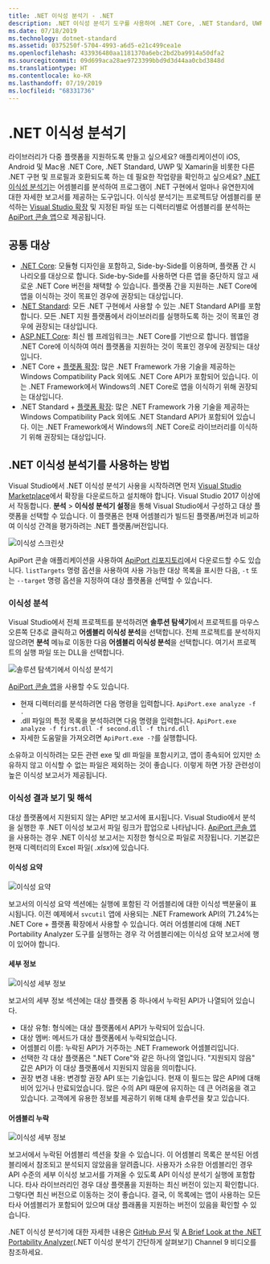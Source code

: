 ```yaml
---
title: .NET 이식성 분석기 - .NET
description: .NET 이식성 분석기 도구를 사용하여 .NET Core, .NET Standard, UWP 및 Xamarin을 비롯한 다양한 .NET 구현에서 코드가 얼마나 이식성이 있는지 평가하는 방법을 알아봅니다.
ms.date: 07/18/2019
ms.technology: dotnet-standard
ms.assetid: 0375250f-5704-4993-a6d5-e21c499cea1e
ms.openlocfilehash: 433936480aa1181370a6ebc2bd2ba9914a50dfa2
ms.sourcegitcommit: 09d699aca28ae9723399bbd9d3d44aa0cbd3848d
ms.translationtype: HT
ms.contentlocale: ko-KR
ms.lasthandoff: 07/19/2019
ms.locfileid: "68331736"
---
```

# <a name="the-net-portability-analyzer"></a>.NET 이식성 분석기

라이브러리가 다중 플랫폼을 지원하도록 만들고 싶으세요? 애플리케이션이 iOS, Android 및 Mac용 .NET Core, .NET Standard, UWP 및 Xamarin을 비롯한 다른 .NET 구현 및 프로필과 호환되도록 하는 데 필요한 작업량을 확인하고 싶으세요? [.NET 이식성 분석기](https://github.com/microsoft/dotnet-apiport)는 어셈블리를 분석하여 프로그램이 .NET 구현에서 얼마나 유연한지에 대한 자세한 보고서를 제공하는 도구입니다. 이식성 분석기는 프로젝트당 어셈블리를 분석하는 [Visual Studio 확장](https://marketplace.visualstudio.com/items?itemName=ConnieYau.NETPortabilityAnalyzer) 및 지정된 파일 또는 디렉터리별로 어셈블리를 분석하는 [ApiPort 콘솔 앱](https://aka.ms/apiportdownload)으로 제공됩니다.

## <a name="common-targets"></a>공통 대상

* [.NET Core](../../core/index.md): 모듈형 디자인을 포함하고, Side-by-Side를 이용하며, 플랫폼 간 시나리오를 대상으로 합니다. Side-by-Side를 사용하면 다른 앱을 중단하지 않고 새로운 .NET Core 버전을 채택할 수 있습니다. 플랫폼 간을 지원하는 .NET Core에 앱을 이식하는 것이 목표인 경우에 권장되는 대상입니다. 
* .[NET Standard](../../standard/net-standard.md): 모든 .NET 구현에서 사용할 수 있는 .NET Standard API를 포함합니다. 모든 .NET 지원 플랫폼에서 라이브러리를 실행하도록 하는 것이 목표인 경우에 권장되는 대상입니다.  
* [ASP.NET Core](/aspnet/core): 최신 웹 프레임워크는 .NET Core를 기반으로 합니다. 웹앱을 .NET Core에 이식하여 여러 플랫폼을 지원하는 것이 목표인 경우에 권장되는 대상입니다.
* .NET Core + [플랫폼 확장](../../core/porting/windows-compat-pack.md): 많은 .NET Framework 가용 기술을 제공하는 Windows Compatibility Pack 외에도 .NET Core API가 포함되어 있습니다. 이는 .NET Framework에서 Windows의 .NET Core로 앱을 이식하기 위해 권장되는 대상입니다.
* .NET Standard + [플랫폼 확장](../../core/porting/windows-compat-pack.md): 많은 .NET Framework 가용 기술을 제공하는 Windows Compatibility Pack 외에도 .NET Standard API가 포함되어 있습니다. 이는 .NET Framework에서 Windows의 .NET Core로 라이브러리를 이식하기 위해 권장되는 대상입니다.

## <a name="how-to-use-the-net-portability-analyzer"></a>.NET 이식성 분석기를 사용하는 방법

Visual Studio에서 .NET 이식성 분석기 사용을 시작하려면 먼저 [Visual Studio Marketplace](https://marketplace.visualstudio.com/items?itemName=ConnieYau.NETPortabilityAnalyzer)에서 확장을 다운로드하고 설치해야 합니다. Visual Studio 2017 이상에서 작동합니다. **분석** > **이식성 분석기 설정**을 통해 Visual Studio에서 구성하고 대상 플랫폼을 선택할 수 있습니다. 이 플랫폼은 현재 어셈블리가 빌드된 플랫폼/버전과 비교하여 이식성 간격을 평가하려는 .NET 플랫폼/버전입니다.

![이식성 스크린샷](./media/portability-analyzer/portability-screenshot.png)

ApiPort 콘솔 애플리케이션을 사용하여 [ApiPort 리포지토리](http://aka.ms/apiportdownload)에서 다운로드할 수도 있습니다. `listTargets` 명령 옵션을 사용하여 사용 가능한 대상 목록을 표시한 다음, `-t` 또는 `--target` 명령 옵션을 지정하여 대상 플랫폼을 선택할 수 있습니다. 

### <a name="analyze-portability"></a>이식성 분석
Visual Studio에서 전체 프로젝트를 분석하려면 **솔루션 탐색기**에서 프로젝트를 마우스 오른쪽 단추로 클릭하고 **어셈블리 이식성 분석**을 선택합니다. 전체 프로젝트를 분석하지 않으려면 **분석** 메뉴로 이동한 다음 **어셈블리 이식성 분석**을 선택합니다. 여기서 프로젝트의 실행 파일 또는 DLL을 선택합니다.

![솔루션 탐색기에서 이식성 분석기](./media/portability-analyzer/portability-solution-explorer.png)

[ApiPort 콘솔 앱](https://aka.ms/apiportdownload)을 사용할 수도 있습니다. 

* 현재 디렉터리를 분석하려면 다음 명령을 입력합니다. `ApiPort.exe analyze -f .`
* .dll 파일의 특정 목록을 분석하려면 다음 명령을 입력합니다. `ApiPort.exe analyze -f first.dll -f second.dll -f third.dll`
* 자세한 도움말을 가져오려면 `ApiPort.exe -?`를 실행합니다.

소유하고 이식하려는 모든 관련 exe 및 dll 파일을 포함시키고, 앱이 종속되어 있지만 소유하지 않고 이식할 수 없는 파일은 제외하는 것이 좋습니다. 이렇게 하면 가장 관련성이 높은 이식성 보고서가 제공됩니다.  

### <a name="view-and-interpret-portability-result"></a>이식성 결과 보기 및 해석

대상 플랫폼에서 지원되지 않는 API만 보고서에 표시됩니다. Visual Studio에서 분석을 실행한 후 .NET 이식성 보고서 파일 링크가 팝업으로 나타납니다. [ApiPort 콘솔 앱](https://aka.ms/apiportdownload)을 사용하는 경우 .NET 이식성 보고서는 지정한 형식으로 파일로 저장됩니다. 기본값은 현재 디렉터리의 Excel 파일( *.xlsx*)에 있습니다.

#### <a name="portability-summary"></a>이식성 요약 

![이식성 요약](./media/portability-analyzer/portabilitysummary.png)

보고서의 이식성 요약 섹션에는 실행에 포함된 각 어셈블리에 대한 이식성 백분율이 표시됩니다. 이전 예제에서 `svcutil` 앱에 사용되는 .NET Framework API의 71.24%는 .NET Core + 플랫폼 확장에서 사용할 수 있습니다. 여러 어셈블리에 대해 .NET Portability Analyzer 도구를 실행하는 경우 각 어셈블리에는 이식성 요약 보고서에 행이 있어야 합니다.

#### <a name="details"></a>세부 정보

![이식성 세부 정보](./media/portability-analyzer/portabilitydetails.png)

보고서의 세부 정보 섹션에는 대상 플랫폼 중 하나에서 누락된 API가 나열되어 있습니다. 

- 대상 유형: 형식에는 대상 플랫폼에서 API가 누락되어 있습니다. 
- 대상 멤버: 메서드가 대상 플랫폼에서 누락되었습니다. 
- 어셈블리 이름: 누락된 API가 거주하는 .NET Framework 어셈블리입니다. 
- 선택한 각 대상 플랫폼은 ".NET Core"와 같은 하나의 열입니다. "지원되지 않음" 값은 API가 이 대상 플랫폼에서 지원되지 않음을 의미합니다. 
- 권장 변경 내용: 변경할 권장 API 또는 기술입니다. 현재 이 필드는 많은 API에 대해 비어 있거나 만료되었습니다. 많은 수의 API 때문에 유지하는 데 큰 어려움을 겪고 있습니다. 고객에게 유용한 정보를 제공하기 위해 대체 솔루션을 찾고 있습니다.

#### <a name="missing-assemblies"></a>어셈블리 누락

![이식성 세부 정보](./media/portability-analyzer/missingassemblies.png)

보고서에서 누락된 어셈블리 섹션을 찾을 수 있습니다. 이 어셈블리 목록은 분석된 어셈블리에서 참조되고 분석되지 않았음을 알려줍니다. 사용자가 소유한 어셈블리인 경우 API 수준의 세부 이식성 보고서를 가져올 수 있도록 API 이식성 분석기 실행에 포함합니다. 타사 라이브러리인 경우 대상 플랫폼을 지원하는 최신 버전이 있는지 확인합니다. 그렇다면 최신 버전으로 이동하는 것이 좋습니다. 결국, 이 목록에는 앱이 사용하는 모든 타사 어셈블리가 포함되어 있으며 대상 플래폼을 지원하는 버전이 있음을 확인할 수 있습니다.  

.NET 이식성 분석기에 대한 자세한 내용은 [GitHub 문서](https://github.com/Microsoft/dotnet-apiport#documentation) 및 [A Brief Look at the .NET Portability Analyzer](https://channel9.msdn.com/Blogs/Seth-Juarez/A-Brief-Look-at-the-NET-Portability-Analyzer)(.NET 이식성 분석기 간단하게 살펴보기) Channel 9 비디오를 참조하세요.
